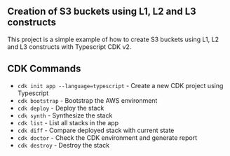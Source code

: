 ## Creation of S3 buckets using L1, L2 and L3 constructs

This project is a simple example of how to create S3 buckets using L1, L2 and L3 constructs with Typescript CDK v2.

## CDK Commands

* `cdk init app --language=typescript` - Create a new CDK project using Typescript
* `cdk bootstrap` - Bootstrap the AWS environment
* `cdk deploy` - Deploy the stack
* `cdk synth` - Synthesize the stack
* `cdk list` - List all stacks in the app
* `cdk diff` - Compare deployed stack with current state
* `cdk doctor` - Check the CDK environment and generate report
* `cdk destroy` - Destroy the stack